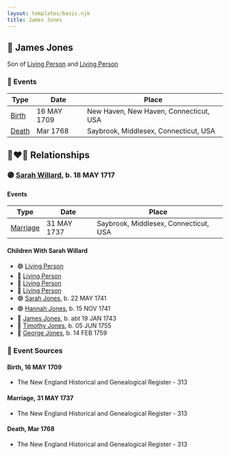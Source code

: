 ```yaml
---
layout: templates/basic.njk
title: James Jones
---
```

## 🔵 James Jones

Son of [Living Person](/people/7/74416956) and [Living Person](/people/1/1648568)

### 📆 Events

Type | Date | Place
------ | ------ | ------
[Birth](#event-event-2) | 16 MAY 1709 | New Haven, New Haven, Connecticut, USA
[Death](#event-event-3) | Mar 1768 | Saybrook, Middlesex, Connecticut, USA

## 👩‍❤️‍👨 Relationships

### 🟣 [Sarah Willard](/people/2/24374592), b. 18 MAY 1717

#### Events

Type | Date | Place
------ | ------ | ------
[Marriage](#event-family-0-event-0) | 31 MAY 1737 | Saybrook, Middlesex, Connecticut, USA
#### Children With Sarah Willard
* 🟣 [Living Person](/people/1/1434019)
* 🔵 [Living Person](/people/6/69352096)
* 🔵 [Living Person](/people/4/45197660)
* 🔵 [Living Person](/people/1/10134440)
* 🟣 [Sarah Jones](/people/9/95119732), b. 22 MAY 1741
* 🟣 [Hannah Jones](/people/3/3592220), b. 15 NOV 1741
* 🔵 [James Jones](/people/3/31141841), b. abt 19 JAN 1743
* 🔵 [Timothy Jones](/people/6/63580840), b. 05 JUN 1755
* 🔵 [George Jones](/people/1/12539052), b. 14 FEB 1759
### 📰 Event Sources

#### <a id="event-event-2"></a> Birth, 16 MAY 1709
* The New England Historical and Genealogical Register  - 313

#### <a id="event-family-0-event-0"></a> Marriage, 31 MAY 1737
* The New England Historical and Genealogical Register  - 313
#### <a id="event-event-3"></a> Death, Mar 1768
* The New England Historical and Genealogical Register  - 313
